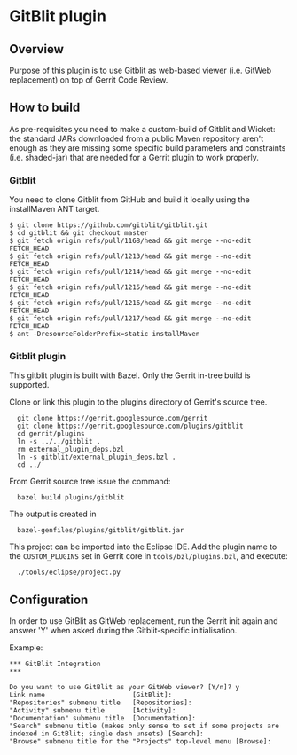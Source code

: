 GitBlit plugin
==============

Overview
--------
Purpose of this plugin is to use Gitblit as web-based viewer
(i.e. GitWeb replacement) on top of Gerrit Code Review.

How to build
------------
As pre-requisites you need to make a custom-build of Gitblit
and Wicket: the standard JARs downloaded from a public Maven
repository aren't enough as they are missing some specific
build parameters and constraints (i.e. shaded-jar) that are
needed for a Gerrit plugin to work properly.

### Gitblit

You need to clone Gitblit from GitHub and build it locally
using the installMaven ANT target.

    $ git clone https://github.com/gitblit/gitblit.git
    $ cd gitblit && git checkout master
    $ git fetch origin refs/pull/1168/head && git merge --no-edit FETCH_HEAD
    $ git fetch origin refs/pull/1213/head && git merge --no-edit FETCH_HEAD
    $ git fetch origin refs/pull/1214/head && git merge --no-edit FETCH_HEAD
    $ git fetch origin refs/pull/1215/head && git merge --no-edit FETCH_HEAD
    $ git fetch origin refs/pull/1216/head && git merge --no-edit FETCH_HEAD
    $ git fetch origin refs/pull/1217/head && git merge --no-edit FETCH_HEAD
    $ ant -DresourceFolderPrefix=static installMaven

### Gitblit plugin

This gitblit plugin is built with Bazel.
Only the Gerrit in-tree build is supported.

Clone or link this plugin to the plugins directory of Gerrit's source
tree.

```
  git clone https://gerrit.googlesource.com/gerrit
  git clone https://gerrit.googlesource.com/plugins/gitblit
  cd gerrit/plugins
  ln -s ../../gitblit .
  rm external_plugin_deps.bzl
  ln -s gitblit/external_plugin_deps.bzl .
  cd ../
```

From Gerrit source tree issue the command:

```
  bazel build plugins/gitblit
```

The output is created in

```
  bazel-genfiles/plugins/gitblit/gitblit.jar
```

This project can be imported into the Eclipse IDE.
Add the plugin name to the `CUSTOM_PLUGINS` set in
Gerrit core in `tools/bzl/plugins.bzl`, and execute:

```
  ./tools/eclipse/project.py
```

Configuration
-------------
In order to use GitBlit as GitWeb replacement, run the Gerrit init
again and answer 'Y' when asked during the Gitblit-specific initialisation.

Example:

```
*** GitBlit Integration
***

Do you want to use GitBlit as your GitWeb viewer? [Y/n]? y
Link name                      [GitBlit]:
"Repositories" submenu title   [Repositories]:
"Activity" submenu title       [Activity]:
"Documentation" submenu title  [Documentation]:
"Search" submenu title (makes only sense to set if some projects are indexed in GitBlit; single dash unsets) [Search]:
"Browse" submenu title for the "Projects" top-level menu [Browse]:
```
